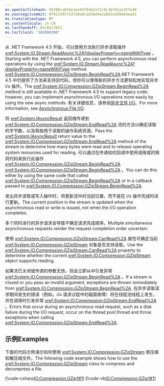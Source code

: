 ```yaml
---
ms.openlocfilehash: 94390ca654e3ae4476442a72c9c3b7d1aa35fe48
ms.sourcegitcommit: 9f423345753728e8cad38d4a22663a109e69ea91
ms.translationtype: MT
ms.contentlocale: zh-CN
ms.lasthandoff: 03/04/2021
ms.locfileid: "102090300"
---
```

<span data-ttu-id="dd0c3-101">从 .NET Framework 4.5 开始，可以使用方法执行异步读取操作 <xref:System.IO.Stream.ReadAsync%2A?displayProperty=nameWithType> 。</span><span class="sxs-lookup"><span data-stu-id="dd0c3-101">Starting with the .NET Framework 4.5, you can perform asynchronous read operations by using the <xref:System.IO.Stream.ReadAsync%2A?displayProperty=nameWithType> method.</span></span> <span data-ttu-id="dd0c3-102"><xref:System.IO.Compression.GZipStream.BeginRead%2A>.NET Framework 4.5 中仍提供了方法来支持旧代码，但你可以使用新的异步方法更轻松地实现异步 i/o 操作。</span><span class="sxs-lookup"><span data-stu-id="dd0c3-102">The <xref:System.IO.Compression.GZipStream.BeginRead%2A> method is still available in .NET Framework 4.5 to support legacy code; however, you can implement asynchronous I/O operations more easily by using the new async methods.</span></span> <span data-ttu-id="dd0c3-103">有关详细信息，请参阅[异步文件 I/O](/dotnet/standard/io/asynchronous-file-i-o)。</span><span class="sxs-lookup"><span data-stu-id="dd0c3-103">For more information, see [Asynchronous File I/O](/dotnet/standard/io/asynchronous-file-i-o).</span></span>

<span data-ttu-id="dd0c3-104">将 <xref:System.IAsyncResult> 返回值传递到 <xref:System.IO.Compression.GZipStream.EndRead%2A> 流的方法以确定读取的字节数，以及释放用于读取的操作系统资源。</span><span class="sxs-lookup"><span data-stu-id="dd0c3-104">Pass the <xref:System.IAsyncResult> return value to the <xref:System.IO.Compression.GZipStream.EndRead%2A> method of the stream to determine how many bytes were read and to release operating system resources used for reading.</span></span> <span data-ttu-id="dd0c3-105">可以通过在传递给的回调中使用调用或的相同代码来执行此操作 <xref:System.IO.Compression.GZipStream.BeginRead%2A> <xref:System.IO.Compression.GZipStream.BeginRead%2A> 。</span><span class="sxs-lookup"><span data-stu-id="dd0c3-105">You can do this either by using the same code that called <xref:System.IO.Compression.GZipStream.BeginRead%2A> or in a callback passed to <xref:System.IO.Compression.GZipStream.BeginRead%2A>.</span></span>

<span data-ttu-id="dd0c3-106">发出异步读取或写入操作时，将更新流中的当前位置，而不是在 i/o 操作完成时进行更新。</span><span class="sxs-lookup"><span data-stu-id="dd0c3-106">The current position in the stream is updated when the asynchronous read or write is issued, not when the I/O operation completes.</span></span>

<span data-ttu-id="dd0c3-107">多个同时进行的异步请求会导致不确定请求完成顺序。</span><span class="sxs-lookup"><span data-stu-id="dd0c3-107">Multiple simultaneous asynchronous requests render the request completion order uncertain.</span></span>

<span data-ttu-id="dd0c3-108">使用 <xref:System.IO.Compression.GZipStream.CanRead%2A> 属性可确定当前 <xref:System.IO.Compression.GZipStream> 对象是否支持读取。</span><span class="sxs-lookup"><span data-stu-id="dd0c3-108">Use the <xref:System.IO.Compression.GZipStream.CanRead%2A> property to determine whether the current <xref:System.IO.Compression.GZipStream> object supports reading.</span></span>

<span data-ttu-id="dd0c3-109">如果流已关闭或传递的参数无效，则会立即从中引发异常 <xref:System.IO.Compression.GZipStream.BeginRead%2A> 。</span><span class="sxs-lookup"><span data-stu-id="dd0c3-109">If a stream is closed or you pass an invalid argument, exceptions are thrown immediately from <xref:System.IO.Compression.GZipStream.BeginRead%2A>.</span></span> <span data-ttu-id="dd0c3-110">在异步读取请求期间发生的错误（例如，i/o 请求过程中的磁盘故障）将在线程池线程上发生，并在调用时引发异常 <xref:System.IO.Compression.GZipStream.EndRead%2A> 。</span><span class="sxs-lookup"><span data-stu-id="dd0c3-110">Errors that occur during an asynchronous read request, such as a disk failure during the I/O request, occur on the thread pool thread and throw exceptions when calling <xref:System.IO.Compression.GZipStream.EndRead%2A>.</span></span>

## <a name="examples"></a><span data-ttu-id="dd0c3-111">示例</span><span class="sxs-lookup"><span data-stu-id="dd0c3-111">Examples</span></span>

<span data-ttu-id="dd0c3-112">下面的代码示例演示如何使用 <xref:System.IO.Compression.GZipStream> 类压缩和解压缩文件。</span><span class="sxs-lookup"><span data-stu-id="dd0c3-112">The following code example shows how to use the <xref:System.IO.Compression.GZipStream> class to compress and decompress a file.</span></span>

[!code-csharp[IO.Compression.GZip1#1](~/samples/snippets/csharp/VS_Snippets_CLR/IO.Compression.GZip1/CS/gziptest.cs#1)]
[!code-vb[IO.Compression.GZip1#1](~/samples/snippets/visualbasic/VS_Snippets_CLR/IO.Compression.GZip1/VB/gziptest.vb#1)]

